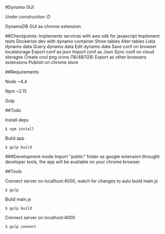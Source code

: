 #Dynamo GUI

*Under construction :D*

DynamoDB GUI as chrome extension.

##Checkpoints:
    Implements services with aws sdk for javascript
    Implement tests
    Dockerize dev with dynamo container
    Show tables
    Alter tables
    Lista dynamo data
    Query dynamo data
    Edit dynamo data
    Save conf on browser localstorage
    Export conf as json
    Import conf as Json
    Sync conf on cloud storages
    Create cool png icons (16/48/128)
    Export as other browsers extensions
    Publish on chrome store

##Requirements

Node ~4.4

Npm ~2.15

Gulp

##Todo

Install deps
```console
$ npm install
```

Build app
```console
$ gulp build
```

###Development mode
Import "public" folder as google extension throught developer tools, the app will be available on your chrome browser.


##Tools

Connect server on localhost:4000, watch for changes to auto build main.js
```console
$ gulp
```

Build main.js
```console
$ gulp build
```

Connect server on localhost:4000
```console
$ gulp connect
```
